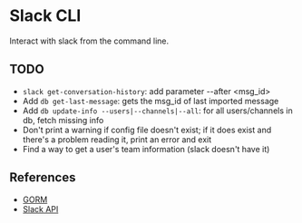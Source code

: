 # Slack CLI

Interact with slack from the command line.

## TODO

* `slack get-conversation-history`: add parameter --after <msg_id>
* Add `db get-last-message`: gets the msg_id of last imported message
* Add `db update-info --users|--channels|--all`:
  for all users/channels in db, fetch missing info
* Don't print a warning if config file doesn't exist;
  if it does exist and there's a problem reading it, print an error and exit
* Find a way to get a user's team information (slack doesn't have it) 

## References

* [GORM](https://gorm.io/)
* [Slack API](https://api.slack.com)
